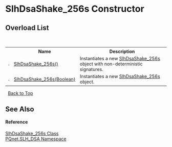 # SlhDsaShake_256s Constructor 
 


## Overload List
&nbsp;<table><tr><th></th><th>Name</th><th>Description</th></tr><tr><td>![Public method](media/pubmethod.gif "Public method")</td><td><a href="63c64a6d-e56b-8c4a-01f4-79e2a351f838.md">SlhDsaShake_256s()</a></td><td>
Instantiates a new <a href="8c13f6f7-4b2f-4665-b77d-76704319dbc0.md">SlhDsaShake_256s</a> object with non-deterministic signatures.</td></tr><tr><td>![Public method](media/pubmethod.gif "Public method")</td><td><a href="d31bf1dd-82f0-5ffb-2045-9666c5d7e2aa.md">SlhDsaShake_256s(Boolean)</a></td><td>
Instantiates a new <a href="8c13f6f7-4b2f-4665-b77d-76704319dbc0.md">SlhDsaShake_256s</a> object.</td></tr></table>&nbsp;
<a href="#slhdsashake_256s-constructor">Back to Top</a>

## See Also


#### Reference
<a href="8c13f6f7-4b2f-4665-b77d-76704319dbc0.md">SlhDsaShake_256s Class</a><br /><a href="5a51e981-67fd-0177-2098-034d6071509d.md">PQnet.SLH_DSA Namespace</a><br />
